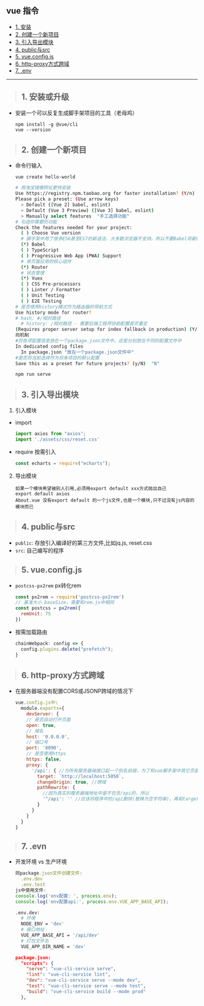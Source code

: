 ## vue 指令

- [1. 安装](#1)
- [2. 创建一个新项目](#2)
- [3. 引入导出模块](#3)
- [4. public与src](#4)
- [5. vue.config.js](#5) 
- [6. http-proxy方式跨域](#6) 
- [7. .env](#7)

--------
><h2 id='1'>1. 安装或升级</h2>
- 安装一个可以反复生成脚手架项目的工具（老母鸡）
  ```
  npm install -g @vue/cli
  vue --version
  ```

><h2 id='2'>2. 创建一个新项目</h2>
- 命令行输入
  ```
  vue create hello-world
  ```
  ```bash
  # 用淘宝镜像网址更快安装
  Use https://registry.npm.taobao.org for faster installation? (Y/n) "Y"
  Please pick a preset: (Use arrow keys)
    > Default ([Vue 2] babel, eslint)
    > Default (Vue 3 Preview) ([Vue 3] babel, eslint)
    > Manually select features  "手工选择功能"
  # 勾选你需要的功能
  Check the features needed for your project:
    ( ) Choose Vue version
    # 脚手架中用了很多ES6甚至ES7的新语法，大多数浏览器不支持。所以不要Babel将新的语法翻译为ES5的语法，让大多数浏览器都能支持。
    (*) Babel 
    ( ) TypeScript
    ( ) Progressive Web App (PWA) Support
    # 单页面应用的核心组件
    (*) Router 
    # 状态管理
    (*) Vuex
    ( ) CSS Pre-processors
    ( ) Linter / Formatter
    ( ) Unit Testing
    ( ) E2E Testing
  # 是否使用history模式作为路由器的导航方式
  Use history mode for router? 
  # hash: #/相对路径
	# history: /相对路径 - 需要后端工程师协助配置首页重定
  (Requires proper server setup for index fallback in production) (Y/n)  "n"
  向机制
  #将各项配置信息放在一个package.json文件中，还是分别放在不同的配置文件中
  In dedicated config files
    In package.json "放在一个package.json文件中"
  #是否将当前选择作为将来项目的默认配置
  Save this as a preset for future projects? (y/N)  "N"
  ```
  ```
  npm run serve
  ```
><h2 id='3'>3. 引入导出模块</h2>
1. 引入模块
- import
  ```javascript
  import axios from "axios";
  import './assets/css/reset.css'
  ```
- require 按需引入
  ```javascript
  const echarts = require("echarts");
  ```
2. 导出模块
    ```
    如果一个模块希望被别人引用,必须用export default xxx方式抛出自己
    export default axios
    About.vue 没有export default 的一个js文件,也是一个模块,只不过没有js内容的模块而已
    ```
><h2 id='4'>4. public与src</h2>
- `public`: 存放引入编译好的第三方文件,比如jq.js, reset.css 
- `src`: 自己编写的程序

><h2 id='5'>5. vue.config.js</h2>
- `postcss-px2rem` px转化rem 
  ```javascript
  const px2rem = require('postcss-px2rem')
  // 基准大小 baseSize，需要和rem.js中相同
  const postcss = px2rem({
    remUnit: 75
  })
  ```
- 按需加载路由
  ```javascript
  chainWebpack: config => {
    config.plugins.delete("prefetch");
  }
  ```
><h2 id='6'>6. http-proxy方式跨域</h2>
- 在服务器端没有配置CORS或JSONP跨域的情况下
  ```javascript
  vue.config.js中:
    module.exports={
      devServer: {
      // 是否自动打开页面
      open: true,
      // 域名
      host: '0.0.0.0',
      // 端口号
      port: '8090',
      // 是否使用https
      https: false,
      proxy: {
        '/api': { //为所有服务器端接口起一个别名前缀，为了和vue脚手架中其它页面的路由地址区分
          target: `http://localhost:5050`,
          changeOrigin: true, //跨域
          pathRewrite: {
            //因为真实的服务器端地址中是不包含/api的，所以
            '^/api': '' //应该将程序中的/api删除(替换为空字符串)，再和target中的基础路径拼接起来作为发送到服务器的最终请求地址。
          }
        }
      }
    }
  }
  ```

><h2 id='7'>7. .evn</h2>
- 开发环境 vs 生产环境
  ```javascript
  同package.json文件创建文件:
    .env.dev
    .env.test
  js中使用文件:
  console.log('env配置: ', process.env);
  console.log('env配置api:', process.env.VUE_APP_BASE_API);
  ```
  ```bash
  .env.dev:
    # 环境
    NODE_ENV = 'dev'
    # 接口地址
    VUE_APP_BASE_API = '/api/dev'
    # 打包文件名
    VUE_APP_DIR_NAME = 'dev'
  ```
  ```json
  package.json:
    "scripts": {
      "serve": "vue-cli-service serve",
      "lint": "vue-cli-service lint",
      "dev": "vue-cli-service serve --mode dev",
      "test": "vue-cli-service serve --mode test",
      "build": "vue-cli-service build --mode prod"
    },
  ```